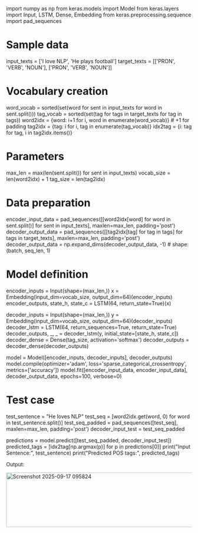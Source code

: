 import numpy as np
from keras.models import Model
from keras.layers import Input, LSTM, Dense, Embedding
from keras.preprocessing.sequence import pad_sequences

# Sample data
input_texts = ['I love NLP', 'He plays football']
target_texts = [['PRON', 'VERB', 'NOUN'], ['PRON', 'VERB', 'NOUN']]

# Vocabulary creation
word_vocab = sorted(set(word for sent in input_texts for word in sent.split()))
tag_vocab = sorted(set(tag for tags in target_texts for tag in tags))
word2idx = {word: i+1 for i, word in enumerate(word_vocab)}  # +1 for padding
tag2idx = {tag: i for i, tag in enumerate(tag_vocab)}
idx2tag = {i: tag for tag, i in tag2idx.items()}

# Parameters
max_len = max(len(sent.split()) for sent in input_texts)
vocab_size = len(word2idx) + 1
tag_size = len(tag2idx)

# Data preparation
encoder_input_data = pad_sequences([[word2idx[word] for word in sent.split()] for sent in input_texts], maxlen=max_len, padding='post')
decoder_output_data = pad_sequences([[tag2idx[tag] for tag in tags] for tags in target_texts], maxlen=max_len, padding='post')
decoder_output_data = np.expand_dims(decoder_output_data, -1)  # shape: (batch, seq_len, 1)

# Model definition
encoder_inputs = Input(shape=(max_len,))
x = Embedding(input_dim=vocab_size, output_dim=64)(encoder_inputs)
encoder_outputs, state_h, state_c = LSTM(64, return_state=True)(x)

decoder_inputs = Input(shape=(max_len,))
y = Embedding(input_dim=vocab_size, output_dim=64)(decoder_inputs)
decoder_lstm = LSTM(64, return_sequences=True, return_state=True)
decoder_outputs, _, _ = decoder_lstm(y, initial_state=[state_h, state_c])
decoder_dense = Dense(tag_size, activation='softmax')
decoder_outputs = decoder_dense(decoder_outputs)

model = Model([encoder_inputs, decoder_inputs], decoder_outputs)
model.compile(optimizer='adam', loss='sparse_categorical_crossentropy', metrics=['accuracy'])
model.fit([encoder_input_data, encoder_input_data], decoder_output_data, epochs=100, verbose=0)

# Test case
test_sentence = "He loves NLP"
test_seq = [word2idx.get(word, 0) for word in test_sentence.split()]
test_seq_padded = pad_sequences([test_seq], maxlen=max_len, padding='post')
decoder_input_test = test_seq_padded

predictions = model.predict([test_seq_padded, decoder_input_test])
predicted_tags = [idx2tag[np.argmax(p)] for p in predictions[0]]
print("Input Sentence:", test_sentence)
print("Predicted POS tags:", predicted_tags)

Output:

<img width="869" height="148" alt="Screenshot 2025-09-17 095824" src="https://github.com/user-attachments/assets/98980ba4-e4b2-4539-b58a-3329dd7bc125" />
